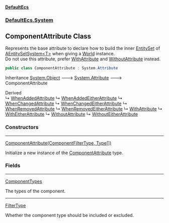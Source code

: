 #### [DefaultEcs](index.md 'index')
### [DefaultEcs.System](index.md#DefaultEcs_System 'DefaultEcs.System')
## ComponentAttribute Class
Represents the base attribute to declare how to build the inner [EntitySet](EntitySet.md 'DefaultEcs.EntitySet') of [AEntitySetSystem&lt;T&gt;](AEntitySetSystem_T_.md 'DefaultEcs.System.AEntitySetSystem&lt;T&gt;') when giving a [World](World.md 'DefaultEcs.World') instance.  
Do not use this attribute, prefer [WithAttribute](WithAttribute.md 'DefaultEcs.System.WithAttribute') and [WithoutAttribute](WithoutAttribute.md 'DefaultEcs.System.WithoutAttribute') instead.  
```csharp
public class ComponentAttribute : System.Attribute
```

Inheritance [System.Object](https://docs.microsoft.com/en-us/dotnet/api/System.Object 'System.Object') &#129106; [System.Attribute](https://docs.microsoft.com/en-us/dotnet/api/System.Attribute 'System.Attribute') &#129106; ComponentAttribute  

Derived  
&#8627; [WhenAddedAttribute](WhenAddedAttribute.md 'DefaultEcs.System.WhenAddedAttribute')
&#8627; [WhenAddedEitherAttribute](WhenAddedEitherAttribute.md 'DefaultEcs.System.WhenAddedEitherAttribute')
&#8627; [WhenChangedAttribute](WhenChangedAttribute.md 'DefaultEcs.System.WhenChangedAttribute')
&#8627; [WhenChangedEitherAttribute](WhenChangedEitherAttribute.md 'DefaultEcs.System.WhenChangedEitherAttribute')
&#8627; [WhenRemovedAttribute](WhenRemovedAttribute.md 'DefaultEcs.System.WhenRemovedAttribute')
&#8627; [WhenRemovedEitherAttribute](WhenRemovedEitherAttribute.md 'DefaultEcs.System.WhenRemovedEitherAttribute')
&#8627; [WithAttribute](WithAttribute.md 'DefaultEcs.System.WithAttribute')
&#8627; [WithEitherAttribute](WithEitherAttribute.md 'DefaultEcs.System.WithEitherAttribute')
&#8627; [WithoutAttribute](WithoutAttribute.md 'DefaultEcs.System.WithoutAttribute')
&#8627; [WithoutEitherAttribute](WithoutEitherAttribute.md 'DefaultEcs.System.WithoutEitherAttribute')  
### Constructors

***
[ComponentAttribute(ComponentFilterType, Type[])](ComponentAttribute_ComponentAttribute(ComponentFilterType_Type__).md 'DefaultEcs.System.ComponentAttribute.ComponentAttribute(DefaultEcs.System.ComponentFilterType, System.Type[])')

Initialize a new instance of the [ComponentAttribute](ComponentAttribute.md 'DefaultEcs.System.ComponentAttribute') type.  
### Fields

***
[ComponentTypes](ComponentAttribute_ComponentTypes.md 'DefaultEcs.System.ComponentAttribute.ComponentTypes')

The types of the component.  

***
[FilterType](ComponentAttribute_FilterType.md 'DefaultEcs.System.ComponentAttribute.FilterType')

Whether the component type should be included or excluded.  
